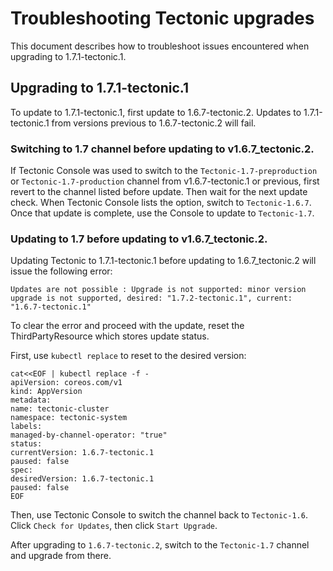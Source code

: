# Troubleshooting Tectonic upgrades

This document describes how to troubleshoot issues encountered when upgrading to 1.7.1-tectonic.1.

## Upgrading to 1.7.1-tectonic.1

To update to 1.7.1-tectonic.1, first update to 1.6.7-tectonic.2. Updates to 1.7.1-tectonic.1 from versions previous to 1.6.7-tectonic.2 will fail.

### Switching to 1.7 channel before updating to v1.6.7_tectonic.2.

If Tectonic Console was used to switch to the `Tectonic-1.7-preproduction` or `Tectonic-1.7-production` channel from v1.6.7-tectonic.1 or previous, first revert to the channel listed before update. Then wait for the next update check. When Tectonic Console lists the option, switch to `Tectonic-1.6.7`. Once that update is complete, use the Console to update to `Tectonic-1.7`.

### Updating to 1.7 before updating to v1.6.7_tectonic.2.

Updating Tectonic to 1.7.1-tectonic.1 before updating to 1.6.7_tectonic.2 will issue the following error:

```
Updates are not possible : Upgrade is not supported: minor version upgrade is not supported, desired: "1.7.2-tectonic.1", current: "1.6.7-tectonic.1"
```

To clear the error and proceed with the update, reset the ThirdPartyResource which stores update status.

First, use `kubectl replace` to reset to the desired version:

```
cat<<EOF | kubectl replace -f -
apiVersion: coreos.com/v1
kind: AppVersion
metadata:
name: tectonic-cluster
namespace: tectonic-system
labels:
managed-by-channel-operator: "true"
status:
currentVersion: 1.6.7-tectonic.1
paused: false
spec:
desiredVersion: 1.6.7-tectonic.1
paused: false
EOF
```
Then, use Tectonic Console to switch the channel back to `Tectonic-1.6`. Click `Check for Updates`, then click `Start Upgrade`.

After upgrading to `1.6.7-tectonic.2`, switch to the `Tectonic-1.7` channel and upgrade from there.
